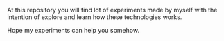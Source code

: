 At this repository you will find lot of experiments made by myself with the intention of explore and learn how 
these technologies works. 

Hope my experiments can help you somehow.
